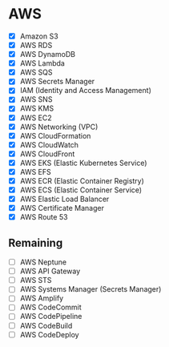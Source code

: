 # AWS

- [x] Amazon S3
- [x] AWS RDS
- [x] AWS DynamoDB
- [x] AWS Lambda
- [x] AWS SQS
- [x] AWS Secrets Manager
- [x] IAM (Identity and Access Management)
- [x] AWS SNS
- [x] AWS KMS
- [x] AWS EC2
- [x] AWS Networking (VPC)
- [x] AWS CloudFormation
- [x] AWS CloudWatch
- [x] AWS CloudFront
- [x] AWS EKS (Elastic Kubernetes Service)
- [x] AWS EFS
- [x] AWS ECR (Elastic Container Registry)
- [x] AWS ECS (Elastic Container Service)
- [x] AWS Elastic Load Balancer
- [x] AWS Certificate Manager
- [x] AWS Route 53

## Remaining
- [ ] AWS Neptune
- [ ] AWS API Gateway
- [ ] AWS STS
- [ ] AWS Systems Manager (Secrets Manager)
- [ ] AWS Amplify
- [ ] AWS CodeCommit
- [ ] AWS CodePipeline
- [ ] AWS CodeBuild
- [ ] AWS CodeDeploy
